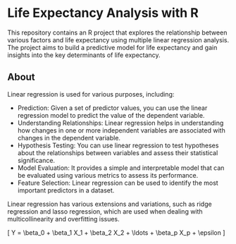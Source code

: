 # Life Expectancy Analysis with R

This repository contains an R project that explores the relationship between various factors and life expectancy using multiple linear regression analysis. The project aims to build a predictive model for life expectancy and gain insights into the key determinants of life expectancy.

## About

Linear regression is used for various purposes, including: 

- Prediction: Given a set of predictor values, you can use the linear regression model to predict the value of the dependent variable.
- Understanding Relationships: Linear regression helps in understanding how changes in one or more independent variables are associated with changes in the dependent variable.
- Hypothesis Testing: You can use linear regression to test hypotheses about the relationships between variables and assess their statistical significance.
- Model Evaluation: It provides a simple and interpretable model that can be evaluated using various metrics to assess its performance.
- Feature Selection: Linear regression can be used to identify the most important predictors in a dataset.

Linear regression has various extensions and variations, such as ridge regression and lasso regression, which are used when dealing with multicollinearity and overfitting issues.

\[ Y = \beta_0 + \beta_1 X_1 + \beta_2 X_2 + \ldots + \beta_p X_p + \epsilon \]
